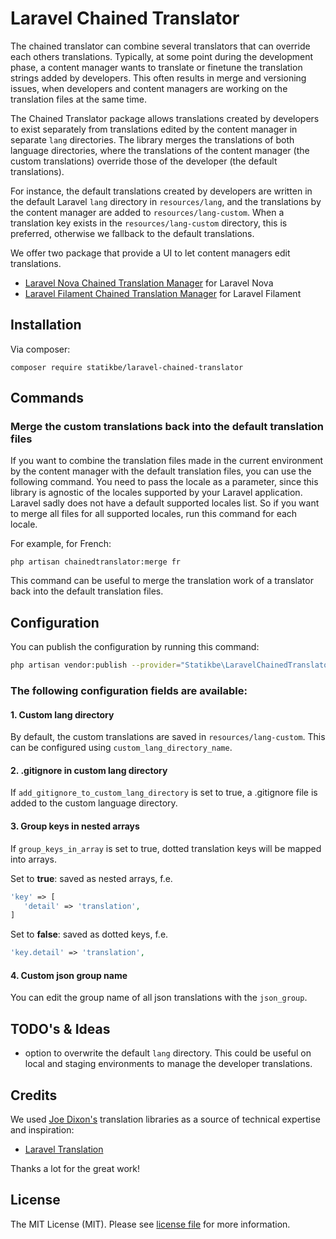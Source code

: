 # Laravel Chained Translator

The chained translator can combine several translators that can override each others translations. Typically, at some 
point during the development phase, a content manager wants to translate or finetune the translation strings added by
developers. This often results in merge and versioning issues, when developers and content managers are working on
the translation files at the same time.  

The Chained Translator package allows translations created by developers to exist separately from translations edited by 
the content manager in separate `lang` directories. The library merges the translations of both language directories, 
where the translations of the content manager (the custom translations) override those of the developer (the default 
translations).

For instance, the default translations created by developers are written in the default Laravel `lang` directory in
`resources/lang`, and the translations by the content manager are added to `resources/lang-custom`. When a translation 
key exists in the `resources/lang-custom` directory, this is preferred, otherwise we fallback to the default 
translations. 

We offer two package that provide a UI to let content managers edit translations.
- [Laravel Nova Chained Translation Manager](https://github.com/statikbe/laravel-nova-chained-translation-manager) for Laravel Nova
- [Laravel Filament Chained Translation Manager](https://github.com/statikbe/laravel-filament-chained-translation-manager) for Laravel Filament

## Installation

Via composer:
```
composer require statikbe/laravel-chained-translator
```

## Commands

### Merge the custom translations back into the default translation files
If you want to combine the translation files made in the current environment by the content manager with the default 
translation files, you can use the following command. You need to pass the locale as a parameter, since this library is
agnostic of the locales supported by your Laravel application. Laravel sadly does not have a default supported locales 
list. So if you want to merge all files for all supported locales, run this command for each locale.

For example, for French: 

```shell script
php artisan chainedtranslator:merge fr
``` 

This command can be useful to merge the translation work of a translator back into the default translation files. 

## Configuration

You can publish the configuration by running this command:
```bash
php artisan vendor:publish --provider="Statikbe\LaravelChainedTranslator\TranslationServiceProvider" --tag=config
```

### The following configuration fields are available:

#### 1. Custom lang directory
By default, the custom translations are saved in `resources/lang-custom`. This can be configured using `custom_lang_directory_name`.

#### 2. .gitignore in custom lang directory
If `add_gitignore_to_custom_lang_directory` is set to true, a .gitignore file is added to the custom 
language directory.

#### 3. Group keys in nested arrays
If `group_keys_in_array` is set to true, dotted translation keys will be mapped into arrays.

Set to __true__: saved as nested arrays, f.e.
```php
'key' => [
   'detail' => 'translation',
]
```

Set to __false__: saved as dotted keys, f.e.

```php
'key.detail' => 'translation',
```

#### 4. Custom json group name
You can edit the group name of all json translations with the `json_group`.
 
## TODO's & Ideas

- option to overwrite the default `lang` directory. This could be useful on local and staging environments to manage the
developer translations. 

## Credits

We used [Joe Dixon's](https://github.com/joedixon) translation libraries as a source of technical expertise and inspiration:
- [Laravel Translation](https://github.com/joedixon/laravel-translation)

Thanks a lot for the great work!

## License
The MIT License (MIT). Please see [license file](LICENSE.md) for more information.
